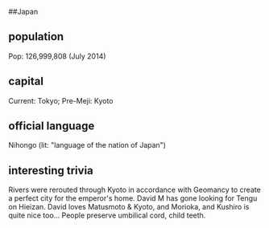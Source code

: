 ##Japan
## population
Pop: 126,999,808  (July 2014)

## capital
Current: Tokyo; Pre-Meji: Kyoto

## official language
Nihongo (lit: "language of the nation of Japan")

## interesting trivia
Rivers were rerouted through Kyoto in accordance with Geomancy to create
a perfect city for the emperor's home.
David M has gone looking for Tengu on Hieizan.
David loves Matusmoto & Kyoto, and Morioka, and Kushiro is quite nice
too...
People preserve umbilical cord, child teeth.
